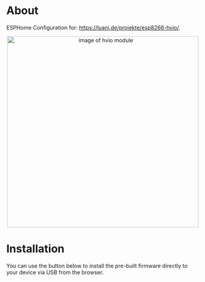 # About

ESPHome Configuration for:
<a href="https://luani.de/projekte/esp8266-hvio/">https://luani.de/projekte/esp8266-hvio/</a>.
<center>
    <img src="https://raw.githubusercontent.com/Yannik25/esphome-esp32-sound-configuration/main/pcb3d.jpg" alt="image of hvio module" width="500" />
</center>


# Installation

You can use the button below to install the pre-built firmware directly to your device via USB from the browser.

<esp-web-install-button manifest="./manifest.json"></esp-web-install-button>

<script type="module" src="https://unpkg.com/esp-web-tools@5.2.0/dist/web/install-button.js?module"></script>
